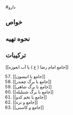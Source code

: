 #دارو


## خواص





## نحوه تهیه



## ترکیبات

[[جامع امام رضا ( ع ) با آب انغوزه]]

57. [[جامع با انیسون]]
58. [[جامع با برگ چغندر]]
59. [[جامع با برگ شاهی]]
60. [[جامع با برگ شنبلیله]]
61. [[جامع با تخم کدو]]
62. [[جامع و تره]]
63. [[جامع و کاسنی]]
